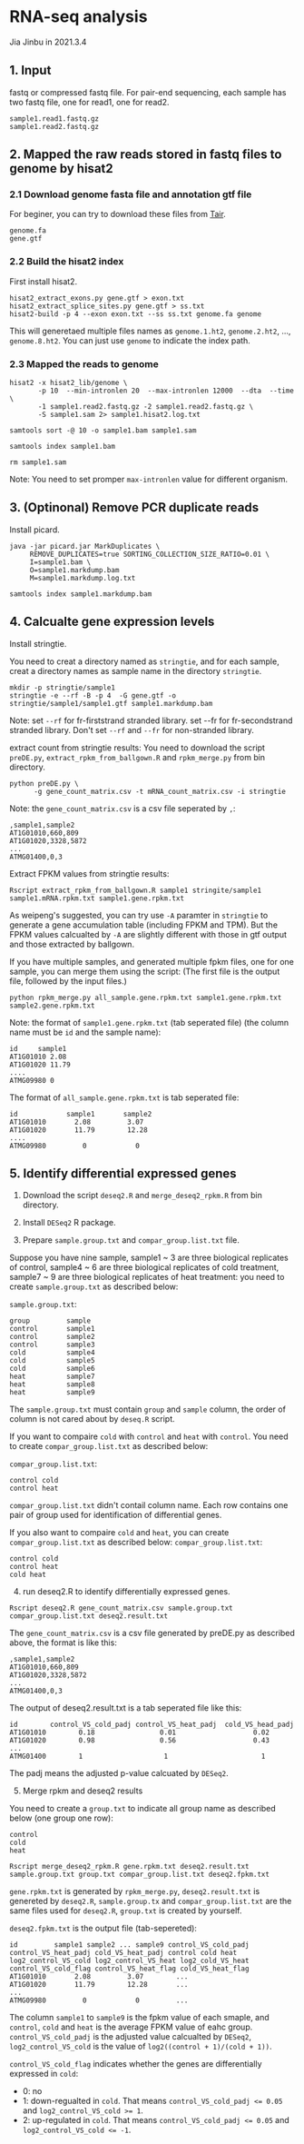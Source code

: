 # RNA-seq analysis

Jia Jinbu in 2021.3.4

## 1. Input

fastq or compressed fastq file. For pair-end sequencing, each sample has two fastq file, one for read1, one for read2. 

```
sample1.read1.fastq.gz
sample1.read2.fastq.gz
```

## 2. Mapped the raw reads stored in fastq files to genome by hisat2

### 2.1 Download genome fasta file and annotation gtf file

For beginer, you can try to download these files from [Tair](https://www.arabidopsis.org).

```
genome.fa
gene.gtf
```

### 2.2 Build the hisat2 index


First install hisat2.

```
hisat2_extract_exons.py gene.gtf > exon.txt
hisat2_extract_splice_sites.py gene.gtf > ss.txt
hisat2-build -p 4 --exon exon.txt --ss ss.txt genome.fa genome
```

This will generetaed multiple files names as `genome.1.ht2`, `genome.2.ht2`, ..., `genome.8.ht2`. You can just use `genome` to indicate the index path.

### 2.3 Mapped the reads to genome

```
hisat2 -x hisat2_lib/genome \
       -p 10  --min-intronlen 20  --max-intronlen 12000  --dta  --time  \
       -1 sample1.read2.fastq.gz -2 sample1.read2.fastq.gz \
       -S sample1.sam 2> sample1.hisat2.log.txt

samtools sort -@ 10 -o sample1.bam sample1.sam

samtools index sample1.bam

rm sample1.sam
```

Note: You need to set promper `max-intronlen` value for different organism. 

## 3. (Optinonal) Remove PCR duplicate reads

Install picard.

```
java -jar picard.jar MarkDuplicates \ 
     REMOVE_DUPLICATES=true SORTING_COLLECTION_SIZE_RATIO=0.01 \
     I=sample1.bam \
     O=sample1.markdump.bam
     M=sample1.markdump.log.txt
     
samtools index sample1.markdump.bam
```

## 4. Calcualte gene expression levels

Install stringtie.

You need to creat a directory named as `stringtie`, and for each sample, creat a directory names as sample name in the directory `stringtie`.
```
mkdir -p stringtie/sample1
stringtie -e --rf -B -p 4  -G gene.gtf -o stringtie/sample1/sample1.gtf sample1.markdump.bam
```

Note: set `--rf` for fr-firststrand stranded library. set --fr for fr-secondstrand stranded library. Don't set `--rf` and `--fr` for non-stranded library. 

extract count from stringtie results:
You need to download the script `preDE.py`, `extract_rpkm_from_ballgown.R` and `rpkm_merge.py` from bin directory.

```
python preDE.py \ 
      -g gene_count_matrix.csv -t mRNA_count_matrix.csv -i stringtie
```

Note: the `gene_count_matrix.csv` is a csv file seperated by `,`:
```
,sample1,sample2
AT1G01010,660,809
AT1G01020,3328,5872
...
ATMG01400,0,3
```

Extract FPKM values from stringtie results:
```
Rscript extract_rpkm_from_ballgown.R sample1 stringite/sample1 sample1.mRNA.rpkm.txt sample1.gene.rpkm.txt
```

As weipeng's suggested, you can try use `-A` paramter in `stringtie` to generate a gene accumulation table (including FPKM and TPM). But the FPKM values calcualted by `-A` are slightly different with those in gtf output and those extracted by ballgown. 

If you have multiple samples, and generated multiple fpkm files, one for one sample, you can merge them using the script:
(The first file is the output file, followed by the input files.)
```
python rpkm_merge.py all_sample.gene.rpkm.txt sample1.gene.rpkm.txt sample2.gene.rpkm.txt
```

Note: the format of `sample1.gene.rpkm.txt` (tab seperated file) (the column name must be `id` and the sample name):
```
id     sample1
AT1G01010 2.08
AT1G01020 11.79
....
ATMG09980 0
```

The format of `all_sample.gene.rpkm.txt` is tab seperated file:
```
id            sample1       sample2
AT1G01010       2.08         3.07
AT1G01020       11.79        12.28
....
ATMG09980         0            0
```

## 5. Identify differential expressed genes

1. Download the script `deseq2.R` and `merge_deseq2_rpkm.R` from bin directory.

2. Install `DESeq2` R package. 

3. Prepare `sample.group.txt` and `compar_group.list.txt` file. 

Suppose you have nine sample, sample1 ~ 3 are three biological replicates of control, sample4 ~ 6 are three biological replicates of cold treatment, sample7 ~ 9 are three biological replicates of heat treatment: you need to create `sample.group.txt` as described below:

`sample.group.txt`:
```
group         sample 
control       sample1
control       sample2
control       sample3
cold          sample4
cold          sample5
cold          sample6
heat          sample7
heat          sample8
heat          sample9
```

The `sample.group.txt` must contain `group` and `sample` column, the order of column is not cared about by `deseq.R` script.

If you want to compaire `cold` with `control` and `heat` with `control`. You need to create `compar_group.list.txt` as described below:

`compar_group.list.txt`:
```
control cold
control heat
```

`compar_group.list.txt` didn't contail column name. Each row contains one pair of group used for identification of differential genes.

If you also want to compaire `cold` and `heat`, you can create `compar_group.list.txt` as described below:
`compar_group.list.txt`:
```
control cold
control heat
cold heat
```

4. run deseq2.R to identify differentially expressed genes.

```
Rscript deseq2.R gene_count_matrix.csv sample.group.txt compar_group.list.txt deseq2.result.txt
```

The `gene_count_matrix.csv` is a csv file generated by preDE.py as described above, the format is like this:
```
,sample1,sample2
AT1G01010,660,809
AT1G01020,3328,5872
...
ATMG01400,0,3
```

The output of deseq2.result.txt is a tab seperated file like this:
```
id        control_VS_cold_padj control_VS_heat_padj  cold_VS_head_padj
AT1G01010        0.18                0.01                   0.02
AT1G01020        0.98                0.56                   0.43
...
ATMG01400        1                    1                       1
```
The padj means the adjusted p-value calcuated by `DESeq2`.

5. Merge rpkm and deseq2 results

You need to create a `group.txt` to indicate all group name as described below (one group one row):
```
control
cold
heat
```

```
Rscript merge_deseq2_rpkm.R gene.rpkm.txt deseq2.result.txt sample.group.txt group.txt compar_group.list.txt deseq2.fpkm.txt
```

`gene.rpkm.txt` is generated by `rpkm_merge.py`, `deseq2.result.txt` is genereted by `deseq2.R`, `sample.group.tx` and `compar_group.list.txt` are the same files used for `deseq2.R`, `group.txt` is created by yourself.

`deseq2.fpkm.txt` is the output file (tab-sepereted):
```
id         sample1 sample2 ... sample9 control_VS_cold_padj control_VS_heat_padj cold_VS_heat_padj control cold heat log2_control_VS_cold log2_control_VS_heat log2_cold_VS_heat  control_VS_cold_flag control_VS_heat_flag cold_VS_heat_flag
AT1G01010       2.08         3.07        ...      
AT1G01020       11.79        12.28       ...  
...
ATMG09980         0            0         ...       
```

The column `sample1` to `sample9` is the fpkm value of each smaple, and `control`, `cold` and `heat` is the average FPKM value of eahc group. `control_VS_cold_padj` is the adjusted value calcualted by `DESeq2`, `log2_control_VS_cold` is the value of `log2((control + 1)/(cold + 1))`. 

`control_VS_cold_flag` indicates whether the genes are differentially expressed in `cold`: 
- 0: no
- 1: down-regualted in `cold`. That means `control_VS_cold_padj <= 0.05` and `log2_control_VS_cold >= 1`.
- 2: up-regulated in `cold`. That means `control_VS_cold_padj <= 0.05` and `log2_control_VS_cold <= -1`.

